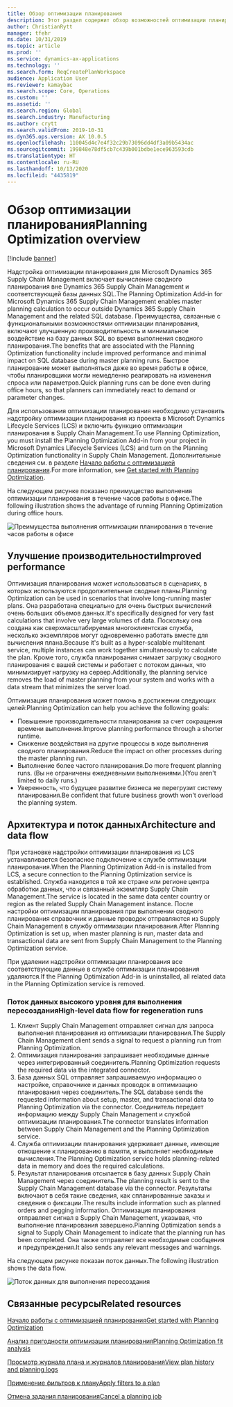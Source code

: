 ```yaml
---
title: Обзор оптимизации планирования
description: Этот раздел содержит обзор возможностей оптимизации планирования.
author: ChristianRytt
manager: tfehr
ms.date: 10/31/2019
ms.topic: article
ms.prod: ''
ms.service: dynamics-ax-applications
ms.technology: ''
ms.search.form: ReqCreatePlanWorkspace
audience: Application User
ms.reviewer: kamaybac
ms.search.scope: Core, Operations
ms.custom: ''
ms.assetid: ''
ms.search.region: Global
ms.search.industry: Manufacturing
ms.author: crytt
ms.search.validFrom: 2019-10-31
ms.dyn365.ops.version: AX 10.0.5
ms.openlocfilehash: 110045d4c7e4f32c29b73096dd4df3a09b5434ac
ms.sourcegitcommit: 199848e78df5cb7c439b001bdbe1ece963593cdb
ms.translationtype: HT
ms.contentlocale: ru-RU
ms.lasthandoff: 10/13/2020
ms.locfileid: "4435819"
---
```

# <a name="planning-optimization-overview"></a><span data-ttu-id="f324a-103">Обзор оптимизации планирования</span><span class="sxs-lookup"><span data-stu-id="f324a-103">Planning Optimization overview</span></span>

[!include [banner](../../includes/banner.md)]

<span data-ttu-id="f324a-104">Надстройка оптимизации планирования для Microsoft Dynamics 365 Supply Chain Management включает вычисление сводного планирования вне Dynamics 365 Supply Chain Management и соответствующей базы данных SQL.</span><span class="sxs-lookup"><span data-stu-id="f324a-104">The Planning Optimization Add-in for Microsoft Dynamics 365 Supply Chain Management enables master planning calculation to occur outside Dynamics 365 Supply Chain Management and the related SQL database.</span></span> <span data-ttu-id="f324a-105">Преимущества, связанные с функциональными возможностями оптимизации планирования, включают улучшенную производительность и минимальное воздействие на базу данных SQL во время выполнения сводного планирования.</span><span class="sxs-lookup"><span data-stu-id="f324a-105">The benefits that are associated with the Planning Optimization functionality include improved performance and minimal impact on SQL database during master planning runs.</span></span> <span data-ttu-id="f324a-106">Быстрое планирование может выполняться даже во время работы в офисе, чтобы планировщики могли немедленно реагировать на изменения спроса или параметров.</span><span class="sxs-lookup"><span data-stu-id="f324a-106">Quick planning runs can be done even during office hours, so that planners can immediately react to demand or parameter changes.</span></span>

<span data-ttu-id="f324a-107">Для использования оптимизации планирования необходимо установить надстройку оптимизации планирования из проекта в Microsoft Dynamics Lifecycle Services (LCS) и включить функцию оптимизации планирования в Supply Chain Management.</span><span class="sxs-lookup"><span data-stu-id="f324a-107">To use Planning Optimization, you must install the Planning Optimization Add-in from your project in Microsoft Dynamics Lifecycle Services (LCS) and turn on the Planning Optimization functionality in Supply Chain Management.</span></span> <span data-ttu-id="f324a-108">Дополнительные сведения см. в разделе [Начало работы с оптимизацией планирования](get-started.md).</span><span class="sxs-lookup"><span data-stu-id="f324a-108">For more information, see [Get started with Planning Optimization](get-started.md).</span></span>

<span data-ttu-id="f324a-109">На следующем рисунке показано преимущество выполнения оптимизации планирования в течение часов работы в офисе.</span><span class="sxs-lookup"><span data-stu-id="f324a-109">The following illustration shows the advantage of running Planning Optimization during office hours.</span></span>

![Преимущества выполнения оптимизации планирования в течение часов работы в офисе](media/PlanningOptimization1.png)

## <a name="improved-performance"></a><span data-ttu-id="f324a-111">Улучшение производительности</span><span class="sxs-lookup"><span data-stu-id="f324a-111">Improved performance</span></span>

<span data-ttu-id="f324a-112">Оптимизация планирования может использоваться в сценариях, в которых используются продолжительные сводные планы.</span><span class="sxs-lookup"><span data-stu-id="f324a-112">Planning Optimization can be used in scenarios that involve long-running master plans.</span></span> <span data-ttu-id="f324a-113">Она разработана специально для очень быстрых вычислений очень больших объемов данных.</span><span class="sxs-lookup"><span data-stu-id="f324a-113">It's specifically designed for very fast calculations that involve very large volumes of data.</span></span> <span data-ttu-id="f324a-114">Поскольку она создана как сверхмасштабируемая многоклиентская служба, несколько экземпляров могут одновременно работать вместе для вычисления плана.</span><span class="sxs-lookup"><span data-stu-id="f324a-114">Because it's built as a hyper-scalable multitenant service, multiple instances can work together simultaneously to calculate the plan.</span></span> <span data-ttu-id="f324a-115">Кроме того, служба планирования снимает загрузку сводного планирования с вашей системы и работает с потоком данных, что минимизирует нагрузку на сервер.</span><span class="sxs-lookup"><span data-stu-id="f324a-115">Additionally, the planning service removes the load of master planning from your system and works with a data stream that minimizes the server load.</span></span>

<span data-ttu-id="f324a-116">Оптимизация планирования может помочь в достижении следующих целей:</span><span class="sxs-lookup"><span data-stu-id="f324a-116">Planning Optimization can help you achieve the following goals:</span></span>

- <span data-ttu-id="f324a-117">Повышение производительности планирования за счет сокращения времени выполнения.</span><span class="sxs-lookup"><span data-stu-id="f324a-117">Improve planning performance through a shorter runtime.</span></span>
- <span data-ttu-id="f324a-118">Снижение воздействия на другие процессы в ходе выполнения сводного планирования.</span><span class="sxs-lookup"><span data-stu-id="f324a-118">Reduce the impact on other processes during the master planning run.</span></span>
- <span data-ttu-id="f324a-119">Выполнение более частого планирования.</span><span class="sxs-lookup"><span data-stu-id="f324a-119">Do more frequent planning runs.</span></span> <span data-ttu-id="f324a-120">(Вы не ограничены ежедневными выполнениями.)</span><span class="sxs-lookup"><span data-stu-id="f324a-120">(You aren't limited to daily runs.)</span></span>
- <span data-ttu-id="f324a-121">Уверенность, что будущее развитие бизнеса не перегрузит систему планирования.</span><span class="sxs-lookup"><span data-stu-id="f324a-121">Be confident that future business growth won't overload the planning system.</span></span>

## <a name="architecture-and-data-flow"></a><span data-ttu-id="f324a-122">Архитектура и поток данных</span><span class="sxs-lookup"><span data-stu-id="f324a-122">Architecture and data flow</span></span>

<span data-ttu-id="f324a-123">При установке надстройки оптимизации планирования из LCS устанавливается безопасное подключение к службе оптимизации планирования.</span><span class="sxs-lookup"><span data-stu-id="f324a-123">When the Planning Optimization Add-in is installed from LCS, a secure connection to the Planning Optimization service is established.</span></span> <span data-ttu-id="f324a-124">Служба находится в той же стране или регионе центра обработки данных, что и связанный экземпляр Supply Chain Management.</span><span class="sxs-lookup"><span data-stu-id="f324a-124">The service is located in the same data center country or region as the related Supply Chain Management instance.</span></span> <span data-ttu-id="f324a-125">После настройки оптимизации планирования при выполнении сводного планирования справочник и данные проводок отправляются из Supply Chain Management в службу оптимизации планирования.</span><span class="sxs-lookup"><span data-stu-id="f324a-125">After Planning Optimization is set up, when master planning is run, master data and transactional data are sent from Supply Chain Management to the Planning Optimization service.</span></span>

<span data-ttu-id="f324a-126">При удалении надстройки оптимизации планирования все соответствующие данные в службе оптимизации планирования удаляются.</span><span class="sxs-lookup"><span data-stu-id="f324a-126">If the Planning Optimization Add-in is uninstalled, all related data in the Planning Optimization service is removed.</span></span>

### <a name="high-level-data-flow-for-regeneration-runs"></a><span data-ttu-id="f324a-127">Поток данных высокого уровня для выполнения пересоздания</span><span class="sxs-lookup"><span data-stu-id="f324a-127">High-level data flow for regeneration runs</span></span>

1. <span data-ttu-id="f324a-128">Клиент Supply Chain Management отправляет сигнал для запроса выполнения планирования из оптимизации планирования.</span><span class="sxs-lookup"><span data-stu-id="f324a-128">The Supply Chain Management client sends a signal to request a planning run from Planning Optimization.</span></span>
2. <span data-ttu-id="f324a-129">Оптимизация планирования запрашивает необходимые данные через интегрированный соединитель.</span><span class="sxs-lookup"><span data-stu-id="f324a-129">Planning Optimization requests the required data via the integrated connector.</span></span>
3. <span data-ttu-id="f324a-130">База данных SQL отправляет запрашиваемую информацию о настройке, справочнике и данных проводок в оптимизацию планирования через соединитель.</span><span class="sxs-lookup"><span data-stu-id="f324a-130">The SQL database sends the requested information about setup, master, and transactional data to Planning Optimization via the connector.</span></span> <span data-ttu-id="f324a-131">Соединитель передает информацию между Supply Chain Management и службой оптимизации планирования.</span><span class="sxs-lookup"><span data-stu-id="f324a-131">The connector translates information between Supply Chain Management and the Planning Optimization service.</span></span>
4. <span data-ttu-id="f324a-132">Служба оптимизации планирования удерживает данные, имеющие отношение к планированию в памяти, и выполняет необходимые вычисления.</span><span class="sxs-lookup"><span data-stu-id="f324a-132">The Planning Optimization service holds planning-related data in memory and does the required calculations.</span></span>
5. <span data-ttu-id="f324a-133">Результат планирования отсылается в базу данных Supply Chain Management через соединитель.</span><span class="sxs-lookup"><span data-stu-id="f324a-133">The planning result is sent to the Supply Chain Management database via the connector.</span></span> <span data-ttu-id="f324a-134">Результаты включают в себя такие сведения, как спланированные заказы и сведения о фиксации.</span><span class="sxs-lookup"><span data-stu-id="f324a-134">The results include information such as planned orders and pegging information.</span></span> <span data-ttu-id="f324a-135">Оптимизация планирования отправляет сигнал в Supply Chain Management, указывая, что выполнение планирования завершено.</span><span class="sxs-lookup"><span data-stu-id="f324a-135">Planning Optimization sends a signal to Supply Chain Management to indicate that the planning run has been completed.</span></span> <span data-ttu-id="f324a-136">Она также отправляет все необходимые сообщения и предупреждения.</span><span class="sxs-lookup"><span data-stu-id="f324a-136">It also sends any relevant messages and warnings.</span></span>

<span data-ttu-id="f324a-137">На следующем рисунке показан поток данных.</span><span class="sxs-lookup"><span data-stu-id="f324a-137">The following illustration shows the data flow.</span></span>

![Поток данных для выполнения пересоздания](media/PlanningOptimization2.png)

## <a name="related-resources"></a><span data-ttu-id="f324a-139">Связанные ресурсы</span><span class="sxs-lookup"><span data-stu-id="f324a-139">Related resources</span></span>

[<span data-ttu-id="f324a-140">Начало работы с оптимизацией планирования</span><span class="sxs-lookup"><span data-stu-id="f324a-140">Get started with Planning Optimization</span></span>](get-started.md)

[<span data-ttu-id="f324a-141">Анализ пригодности оптимизации планирования</span><span class="sxs-lookup"><span data-stu-id="f324a-141">Planning Optimization fit analysis</span></span>](planning-optimization-fit-analysis.md)

[<span data-ttu-id="f324a-142">Просмотр журнала плана и журналов планирования</span><span class="sxs-lookup"><span data-stu-id="f324a-142">View plan history and planning logs</span></span>](plan-history-logs.md)

[<span data-ttu-id="f324a-143">Применение фильтров к плану</span><span class="sxs-lookup"><span data-stu-id="f324a-143">Apply filters to a plan</span></span>](plan-filters.md)

[<span data-ttu-id="f324a-144">Отмена задания планирования</span><span class="sxs-lookup"><span data-stu-id="f324a-144">Cancel a planning job</span></span>](cancel-planning-job.md)
